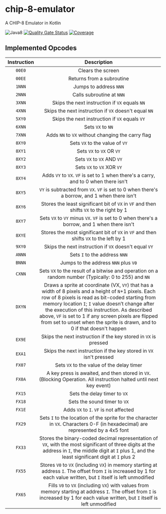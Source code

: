 # chip-8-emulator
A CHIP-8 Emulator in Kotlin

![Java8](https://github.com/lpicanco/chip-8-emulator/workflows/Java8/badge.svg?branch=master)
[![Quality Gate Status](https://sonarcloud.io/api/project_badges/measure?project=lpicanco-chip-8-emulator&metric=alert_status)](https://sonarcloud.io/dashboard?id=lpicanco-chip-8-emulator)
[![Coverage](https://sonarcloud.io/api/project_badges/measure?project=lpicanco-chip-8-emulator&metric=coverage)](https://sonarcloud.io/dashboard?id=lpicanco-chip-8-emulator)

## Implemented Opcodes
| Instruction | Description |
|:-----------:|:-----------:|
|   `00E0`    | Clears the screen | 
|   `00EE`    | Returns from a subroutine | 
|   `1NNN`    | Jumps to address `NNN` | 
|   `2NNN`    | Calls subroutine at `NNN` | 
|   `3XNN`    | Skips the next instruction if `VX` equals `NN` | 
|   `4XNN`    | Skips the next instruction if `VX` doesn't equal `NN` | 
|   `5XY0`    | Skips the next instruction if `VX` equals `VY` | 
|   `6XNN`    | Sets `VX` to `NN` | 
|   `7XNN`    | Adds `NN` to `VX` without changing the carry flag | 
|   `8XY0`    | Sets `VX` to the value of `VY` | 
|   `8XY1`    | Sets `VX` to `VX` OR `VY` | 
|   `8XY2`    | Sets `VX` to `VX` AND `VY` | 
|   `8XY3`    | Sets `VX` to `VX` XOR `VY` | 
|   `8XY4`    | Adds `VY` to `VX`. `VF` is set to 1 when there's a carry, and to 0 when there isn't | 
|   `8XY5`    | `VY` is subtracted from `VX`. `VF` is set to 0 when there's a borrow, and 1 when there isn't | 
|   `8XY6`    | Stores the least significant bit of `VX` in `VF` and then shifts `VX` to the right by 1 | 
|   `8XY7`    | Sets `VX` to `VY` minus `VX`. `VF` is set to 0 when there's a borrow, and 1 when there isn't | 
|   `8XYE`    | Stores the most significant bit of `VX` in `VF` and then shifts `VX` to the left by 1 | 
|   `9XY0`    | Skips the next instruction if `VX` doesn't equal `VY` | 
|   `ANNN`    | Sets `I` to the address `NNN` | 
|   `BNNN`    | Jumps to the address `NNN` plus `V0` | 
|   `CXNN`    | Sets `VX` to the result of a bitwise and operation on a random number (Typically: 0 to 255) and `NN` | 
|   `DXYN`    | Draws a sprite at coordinate (VX, `VY`) that has a width of 8 pixels and a height of `N`+1 pixels. Each row of 8 pixels is read as bit-coded starting from memory location `I`; `I` value doesn’t change after the execution of this instruction. As described above, `VF` is set to 1 if any screen pixels are flipped from set to unset when the sprite is drawn, and to 0 if that doesn't happen | 
|   `EX9E`    | Skips the next instruction if the key stored in `VX` is pressed | 
|   `EXA1`    | Skips the next instruction if the key stored in `VX` isn't pressed | 
|   `FX07`    | Sets `VX` to the value of the delay timer | 
|   `FX0A`    | A key press is awaited, and then stored in `VX`. (Blocking Operation. All instruction halted until next key event) | 
|   `FX15`    | Sets the delay timer to `VX` | 
|   `FX18`    | Sets the sound timer to `VX` | 
|   `FX1E`    | Adds `VX` to `I`. `VF` is not affected | 
|   `FX29`    | Sets `I` to the location of the sprite for the character in `VX`. Characters 0-F (in hexadecimal) are represented by a 4x5 font | 
|   `FX33`    | Stores the binary-coded decimal representation of `VX`, with the most significant of three digits at the address in `I`, the middle digit at `I` plus 1, and the least significant digit at `I` plus 2 | 
|   `FX55`    | Stores `V0` to `VX` (including `VX`) in memory starting at address `I`. The offset from `I` is increased by 1 for each value written, but `I` itself is left unmodified | 
|   `FX65`    | Fills `V0` to `VX` (including `VX`) with values from memory starting at address `I`. The offset from `I` is increased by 1 for each value written, but `I` itself is left unmodified | 
